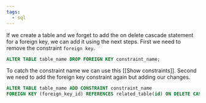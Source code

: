 ```yaml
---
tags:
  - sql
---
```


If we create a table and we forget to add the on delete cascade statement for a foreign key, we can add it using the next steps.
First we need to remove the constraint `foreign key`.
```sql
ALTER TABLE table_name DROP FOREIGN KEY constraint_name;
```
To catch the constraint name we can use this [[Show constraints]].
Second we need to add the foreign key constraint again but adding our changes.
```sql
ALTER TABLE table_name ADD CONSTRAINT constraint_name
FOREIGN KEY (foreign_key_id) REFERENCES related_table(id) ON DELETE CASCADE;
```
